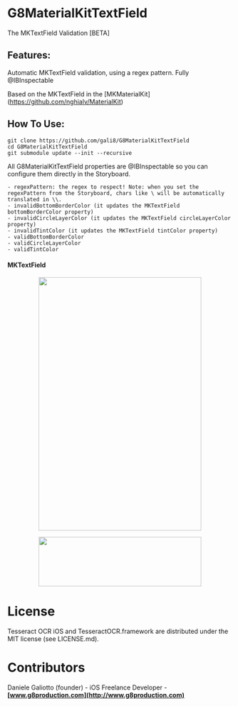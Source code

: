 # G8MaterialKitTextField
The MKTextField Validation [BETA]

Features:
-----
Automatic MKTextField validation, using a regex pattern.
Fully @IBInspectable

Based on the MKTextField in the [MKMaterialKit] (https://github.com/nghialv/MaterialKit)

How To Use:
-----
```
git clone https://github.com/gali8/G8MaterialKitTextField
cd G8MaterialKitTextField
git submodule update --init --recursive
```

All G8MaterialKitTextField properties are @IBInspectable so you can configure them directly in the Storyboard.

```
- regexPattern: the regex to respect! Note: when you set the regexPattern from the Storyboard, chars like \ will be automatically translated in \\.
- invalidBottomBorderColor (it updates the MKTextField bottomBorderColor property)
- invalidCircleLayerColor (it updates the MKTextField circleLayerColor property)
- invalidTintColor (it updates the MKTextField tintColor property)
- validBottomBorderColor
- validCircleLayerColor
- validTintColor
```

#### MKTextField
<p align="center">
<img style="-webkit-user-select: none;" src="https://dl.dropboxusercontent.com/u/8556646/MKTextField.gif" width="365" height="568">
</p>
<p align="center">
<img style="-webkit-user-select: none;" src="https://dl.dropboxusercontent.com/u/8556646/MKTextField_bottomborder.gif" width="365" height="111">
</p>


License
=================

Tesseract OCR iOS and TesseractOCR.framework are distributed under the MIT
license (see LICENSE.md).

Contributors
=================

Daniele Galiotto (founder) - iOS Freelance Developer -
**[www.g8production.com](http://www.g8production.com)**
